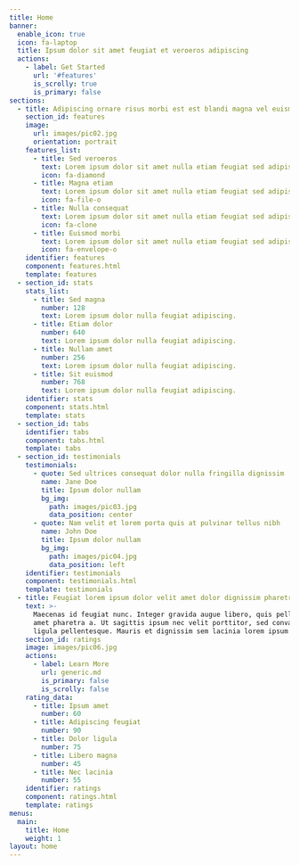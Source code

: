 ```yaml
---
title: Home
banner:
  enable_icon: true
  icon: fa-laptop
  title: Ipsum dolor sit amet feugiat et veroeros adipiscing
  actions:
    - label: Get Started
      url: '#features'
      is_scrolly: true
      is_primary: false
sections:
  - title: Adipiscing ornare risus morbi est est blandi magna vel euismod tempus
    section_id: features
    image:
      url: images/pic02.jpg
      orientation: portrait
    features_list:
      - title: Sed veroeros
        text: Lorem ipsum dolor sit amet nulla etiam feugiat sed adipiscing.
        icon: fa-diamond
      - title: Magna etiam
        text: Lorem ipsum dolor sit amet nulla etiam feugiat sed adipiscing.
        icon: fa-file-o
      - title: Nulla consequat
        text: Lorem ipsum dolor sit amet nulla etiam feugiat sed adipiscing.
        icon: fa-clone
      - title: Euismod morbi
        text: Lorem ipsum dolor sit amet nulla etiam feugiat sed adipiscing.
        icon: fa-envelope-o
    identifier: features
    component: features.html
    template: features
  - section_id: stats
    stats_list:
      - title: Sed magna
        number: 128
        text: Lorem ipsum dolor nulla feugiat adipiscing.
      - title: Etiam dolor
        number: 640
        text: Lorem ipsum dolor nulla feugiat adipiscing.
      - title: Nullam amet
        number: 256
        text: Lorem ipsum dolor nulla feugiat adipiscing.
      - title: Sit euismod
        number: 768
        text: Lorem ipsum dolor nulla feugiat adipiscing.
    identifier: stats
    component: stats.html
    template: stats
  - section_id: tabs
    identifier: tabs
    component: tabs.html
    template: tabs
  - section_id: testimonials
    testimonials:
      - quote: Sed ultrices consequat dolor nulla fringilla dignissim
        name: Jane Doe
        title: Ipsum dolor nullam
        bg_img:
          path: images/pic03.jpg
          data_position: center
      - quote: Nam velit et lorem porta quis at pulvinar tellus nibh
        name: John Doe
        title: Ipsum dolor nullam
        bg_img:
          path: images/pic04.jpg
          data_position: left
    identifier: testimonials
    component: testimonials.html
    template: testimonials
  - title: Feugiat lorem ipsum dolor velit amet dolor dignissim pharetra
    text: >-
      Maecenas id feugiat nunc. Integer gravida augue libero, quis pellentesque
      amet pharetra a. Ut sagittis ipsum nec velit porttitor, sed convallis
      ligula pellentesque. Mauris et dignissim sem lacinia lorem ipsum dolor.
    section_id: ratings
    image: images/pic06.jpg
    actions:
      - label: Learn More
        url: generic.md
        is_primary: false
        is_scrolly: false
    rating_data:
      - title: Ipsum amet
        number: 60
      - title: Adipiscing feugiat
        number: 90
      - title: Dolor ligula
        number: 75
      - title: Libero magna
        number: 45
      - title: Nec lacinia
        number: 55
    identifier: ratings
    component: ratings.html
    template: ratings
menus:
  main:
    title: Home
    weight: 1
layout: home
---
```

